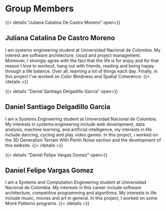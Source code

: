 # Group Members

{{< details "Juliana Catalina De Castro Moreno" open>}}
## Juliana Catalina De Castro Moreno
I am systems engineering student at Universidad Nacional de Colombia. My interest are software architecture, cloud and project management. Moreover, I strongly agree with the fact that the life is for enjoy and for that reason I love to workout, hang out with friends, reading and being happy through a life balance. Over all, learning a lot of things each day. Finally, in this project I've worked on Color Blindness and Spatial Coherence.
{{< /details >}}

{{< details "Daniel Santiago Delgadillo Garcia" open>}}
## Daniel Santiago Delgadillo Garcia
I am a Systems Engineering student at Universidad Nacional de Colombia. My interests in systems engineering include web development, data analysis, machine learning, and artificial intelligence, my interests in life include dancing, cycling and play video games. In this project, i worked on the 3D Generation Terrain With Perlin Noise section and the development of this website.
{{< /details >}}

{{< details "Daniel Felipe Vargas Gomez" open>}}
## Daniel Felipe Vargas Gomez
I am a Systems and Computation Engineering student at Universidad Nacional de Colombia. My interests in this career include software architecture, competitive programming and algorithms. My interests in life include music, movies and art in general. In this project, I worked on some Moiré Patterns programs.
{{< /details >}}